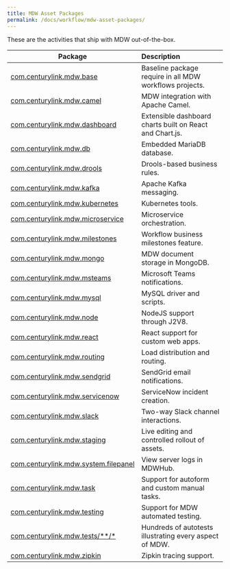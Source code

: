 ```yaml
---
title: MDW Asset Packages
permalink: /docs/workflow/mdw-asset-packages/
---
```


These are the activities that ship with MDW out-of-the-box.

  Package                                         | Description                                                |
  ------------------------------------------------|:-----------------------------------------------------------|
  [com.centurylink.mdw.base](https://github.com/CenturyLinkCloud/mdw/blob/master/mdw-workflow/assets/com/centurylink/mdw/base/readme.md) | Baseline package require in all MDW workflows projects.
  [com.centurylink.mdw.camel](https://github.com/CenturyLinkCloud/mdw/tree/master/mdw-workflow/assets/com/centurylink/mdw/camel) | MDW integration with Apache Camel.
  [com.centurylink.mdw.dashboard](https://github.com/CenturyLinkCloud/mdw/tree/master/mdw-workflow/assets/com/centurylink/mdw/dashboard) | Extensible dashboard charts built on React and Chart.js.
  [com.centurylink.mdw.db](https://github.com/CenturyLinkCloud/mdw/blob/master/mdw-workflow/assets/com/centurylink/mdw/db/readme.md) | Embedded MariaDB database.
  [com.centurylink.mdw.drools](https://centurylinkcloud.github.io/mdw/docs/help/droolsActivities.html) | Drools-based business rules.
  [com.centurylink.mdw.kafka](https://github.com/CenturyLinkCloud/mdw/blob/master/mdw-workflow/assets/com/centurylink/mdw/kafka/readme.md) | Apache Kafka messaging.
  [com.centurylink.mdw.kubernetes](https://github.com/CenturyLinkCloud/mdw/tree/master/mdw-workflow/assets/com/centurylink/mdw/kubernetes) | Kubernetes tools.
  [com.centurylink.mdw.microservice](https://github.com/CenturyLinkCloud/mdw/tree/master/mdw-workflow/assets/com/centurylink/mdw/microservice) | Microservice orchestration.
  [com.centurylink.mdw.milestones](https://github.com/CenturyLinkCloud/mdw/blob/master/mdw-workflow/assets/com/centurylink/mdw/milestones/readme.md) | Workflow business milestones feature.
  [com.centurylink.mdw.mongo](https://github.com/CenturyLinkCloud/mdw/blob/master/mdw-workflow/assets/com/centurylink/mdw/mongo/readme.md) | MDW document storage in MongoDB.
  [com.centurylink.mdw.msteams](https://centurylinkcloud.github.io/mdw/docs/help/MsTeamsActivity.html) | Microsoft Teams notifications.
  [com.centurylink.mdw.mysql](https://github.com/CenturyLinkCloud/mdw/tree/master/mdw-workflow/assets/com/centurylink/mdw/mysql) | MySQL driver and scripts.
  [com.centurylink.mdw.node](https://github.com/CenturyLinkCloud/mdw/tree/master/mdw-workflow/assets/com/centurylink/mdw/node/readme.md) | NodeJS support through J2V8.
  [com.centurylink.mdw.react](https://github.com/CenturyLinkCloud/mdw/blob/master/mdw-workflow/assets/com/centurylink/mdw/react/readme.md) | React support for custom web apps.
  [com.centurylink.mdw.routing](https://github.com/CenturyLinkCloud/mdw/tree/master/mdw-workflow/assets/com/centurylink/mdw/routing) | Load distribution and routing.
  [com.centurylink.mdw.sendgrid](https://centurylinkcloud.github.io/mdw/docs/help/notification.html) | SendGrid email notifications.
  [com.centurylink.mdw.servicenow](https://github.com/CenturyLinkCloud/mdw/blob/master/mdw-workflow/assets/com/centurylink/mdw/servicenow/readme.md) | ServiceNow incident creation.
  [com.centurylink.mdw.slack](https://centurylinkcloud.github.io/mdw/docs/help/SlackActivity.html) | Two-way Slack channel interactions.
  [com.centurylink.mdw.staging](https://github.com/CenturyLinkCloud/mdw/blob/master/mdw-workflow/assets/com/centurylink/mdw/staging/readme.md) | Live editing and controlled rollout of assets.
  [com.centurylink.mdw.system.filepanel](https://github.com/CenturyLinkCloud/mdw/blob/master/mdw-workflow/assets/com/centurylink/mdw/system/filepanel/readme.md) | View server logs in MDWHub.
  [com.centurylink.mdw.task](https://github.com/CenturyLinkCloud/mdw/tree/master/mdw-workflow/assets/com/centurylink/mdw/task) | Support for autoform and custom manual tasks.
  [com.centurylink.mdw.testing](https://github.com/CenturyLinkCloud/mdw/blob/master/mdw-workflow/assets/com/centurylink/mdw/testing/readme.md) | Support for MDW automated testing.
  [com.centurylink.mdw.tests/**/*](https://github.com/CenturyLinkCloud/mdw/tree/master/mdw-workflow/assets/com/centurylink/mdw/tests) | Hundreds of autotests illustrating every aspect of MDW.
  [com.centurylink.mdw.zipkin](https://github.com/CenturyLinkCloud/mdw/blob/master/mdw-workflow/assets/com/centurylink/mdw/zipkin/readme.md) | Zipkin tracing support.
